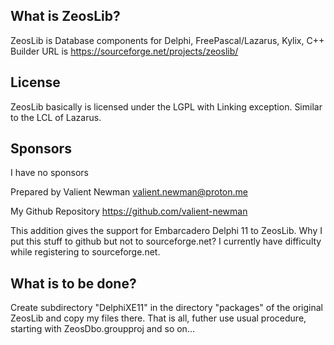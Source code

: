 ## What is ZeosLib?

ZeosLib is Database components for Delphi, FreePascal/Lazarus, Kylix, C++ Builder
URL is https://sourceforge.net/projects/zeoslib/

## License

ZeosLib basically is licensed under the LGPL with Linking exception. Similar to the LCL of Lazarus.

## Sponsors

I have no sponsors

Prepared by Valient Newman <valient.newman@proton.me> 

My Github Repository <https://github.com/valient-newman>

This addition gives the support for Embarcadero Delphi 11 to ZeosLib.
Why I put this stuff to github but not to sourceforge.net?
 I currently have difficulty while registering to sourceforge.net.


## What is to be done?
Create subdirectory "DelphiXE11" in the directory "packages" of the original ZeosLib and copy my files there.
That is all, futher use usual procedure, starting with ZeosDbo.groupproj and so on...